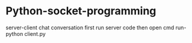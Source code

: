 # Python-socket-programming
server-client chat conversation
first run server code then open cmd 
run-python client.py
